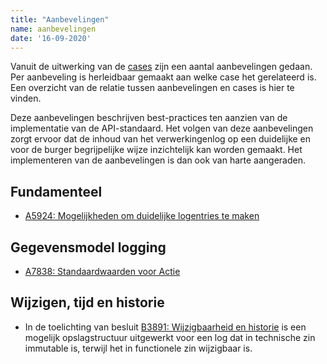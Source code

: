 ```yaml
---
title: "Aanbevelingen"
name: aanbevelingen
date: '16-09-2020'
---
```


Vanuit de uitwerking van de [cases](./ontwerpcases.md) zijn een aantal aanbevelingen gedaan. Per aanbeveling is herleidbaar gemaakt aan welke case het gerelateerd is. Een overzicht van de relatie tussen aanbevelingen en cases is hier te vinden.

Deze aanbevelingen beschrijven best-practices ten aanzien van de implementatie van de API-standaard. Het volgen van deze aanbevelingen zorgt ervoor dat de inhoud van het verwerkingenlog op een duidelijke en voor de burger begrijpelijke wijze inzichtelijk kan worden gemaakt. Het implementeren van de aanbevelingen is dan ook van harte aangeraden. 

## Fundamenteel
- [A5924: Mogelijkheden om duidelijke logentries te maken](./artefacten/5924.md)

## Gegevensmodel logging
- [A7838: Standaardwaarden voor Actie](./artefacten/7838.md)

## Wijzigen, tijd en historie
- In de toelichting van besluit [B3891: Wijzigbaarheid en historie](./artefacten/3891.md) is een mogelijk opslagstructuur uitgewerkt voor een log dat in technische zin immutable is, terwijl het in functionele zin wijzigbaar is.
